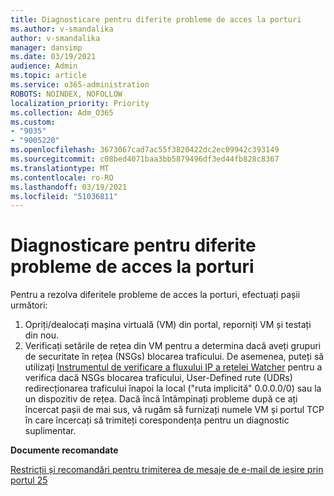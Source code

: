 ```yaml
---
title: Diagnosticare pentru diferite probleme de acces la porturi
ms.author: v-smandalika
author: v-smandalika
manager: dansimp
ms.date: 03/19/2021
audience: Admin
ms.topic: article
ms.service: o365-administration
ROBOTS: NOINDEX, NOFOLLOW
localization_priority: Priority
ms.collection: Adm_O365
ms.custom:
- "9035"
- "9005220"
ms.openlocfilehash: 3673067cad7ac55f3820422dc2ec09942c393149
ms.sourcegitcommit: c08bed4071baa3bb5879496df3ed44fb828c8367
ms.translationtype: MT
ms.contentlocale: ro-RO
ms.lasthandoff: 03/19/2021
ms.locfileid: "51036811"
---
```

# <a name="diagnostics-for-different-ports-access-issues"></a>Diagnosticare pentru diferite probleme de acces la porturi

Pentru a rezolva diferitele probleme de acces la porturi, efectuați pașii următori:

1. Opriți/dealocați mașina virtuală (VM) din portal, reporniți VM și testați din nou. 
2. Verificați setările de rețea din VM pentru a determina dacă aveți grupuri de securitate în rețea (NSGs) blocarea traficului. De asemenea, puteți să utilizați [Instrumentul de verificare a fluxului IP a rețelei Watcher](https://docs.microsoft.com/azure/network-watcher/network-watcher-ip-flow-verify-overview?WT.mc_id=Portal-Microsoft_Azure_Support) pentru a verifica dacă NSGs blocarea traficului, User-Defined rute (UDRs) redirecționarea traficului înapoi la local ("ruta implicită" 0.0.0.0/0) sau la un dispozitiv de rețea.
Dacă încă întâmpinați probleme după ce ați încercat pașii de mai sus, vă rugăm să furnizați numele VM și portul TCP în care încercați să trimiteți corespondența pentru un diagnostic suplimentar.

**Documente recomandate**

[Restricții și recomandări pentru trimiterea de mesaje de e-mail de ieșire prin portul 25](https://docs.microsoft.com/azure/virtual-network/troubleshoot-outbound-smtp-connectivity)